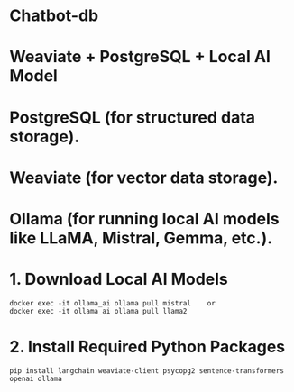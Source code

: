 # Chatbot-db

# Weaviate + PostgreSQL + Local AI Model 

# PostgreSQL (for structured data storage). 

# Weaviate (for vector data storage).   

# Ollama (for running local AI models like LLaMA, Mistral, Gemma, etc.).   
 # 1. Download Local AI Models
    docker exec -it ollama_ai ollama pull mistral    or   
    docker exec -it ollama_ai ollama pull llama2

# 2.  Install Required Python Packages
    pip install langchain weaviate-client psycopg2 sentence-transformers openai ollama

